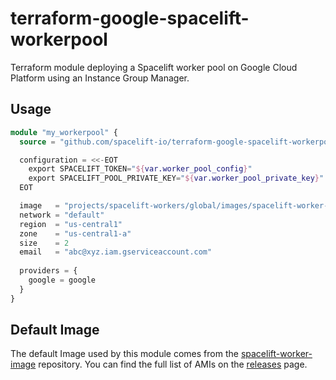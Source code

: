 # terraform-google-spacelift-workerpool

Terraform module deploying a Spacelift worker pool on Google Cloud Platform using an Instance Group Manager.

## Usage

```terraform
module "my_workerpool" {
  source = "github.com/spacelift-io/terraform-google-spacelift-workerpool?ref=77f43fb641854f2a8e41611ef4aad73986688753"

  configuration = <<-EOT
    export SPACELIFT_TOKEN="${var.worker_pool_config}"
    export SPACELIFT_POOL_PRIVATE_KEY="${var.worker_pool_private_key}"
  EOT

  image   = "projects/spacelift-workers/global/images/spacelift-worker-us-1634112379-tmoys2fp"
  network = "default"
  region  = "us-central1"
  zone    = "us-central1-a"
  size    = 2
  email   = "abc@xyz.iam.gserviceaccount.com"
  
  providers = {
    google = google
  }
}
```

## Default Image

The default Image used by this module comes from the [spacelift-worker-image](https://github.com/spacelift-io/spacelift-worker-image)
repository. You can find the full list of AMIs on the [releases](https://github.com/spacelift-io/spacelift-worker-image/releases)
page.
